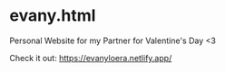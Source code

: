 # evany.html
Personal Website for my Partner for Valentine's Day <3

Check it out: https://evanyloera.netlify.app/